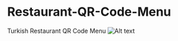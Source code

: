 # Restaurant-QR-Code-Menu
Turkish Restaurant QR Code Menu
![Alt text](/relative/path/to/responsive-ss.png?raw=true "Responsive SS")
